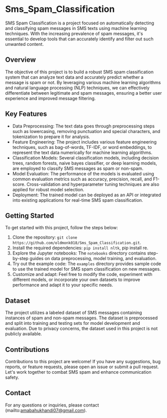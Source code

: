 # Sms_Spam_Classification

SMS Spam Classification is a project focused on automatically detecting and classifying spam messages in SMS texts using machine learning techniques. With the increasing prevalence of spam messages, it's essential to develop tools that can accurately identify and filter out such unwanted content.

## Overview

The objective of this project is to build a robust SMS spam classification system that can analyze text data and accurately predict whether a message is spam or not. By leveraging various machine learning algorithms and natural language processing (NLP) techniques, we can effectively differentiate between legitimate and spam messages, ensuring a better user experience and improved message filtering.

## Key Features

- Data Preprocessing: The text data goes through preprocessing steps such as lowercasing, removing punctuation and special characters, and tokenization to prepare it for analysis.
- Feature Engineering: The project includes various feature engineering techniques, such as bag-of-words, TF-IDF, or word embeddings, to represent the text data numerically for machine learning algorithms.
- Classification Models: Several classification models, including decision trees, random forests, naive bayes classifier, or deep learning models, are employed to classify SMS messages as spam or non-spam.
- Model Evaluation: The performance of the models is evaluated using common evaluation metrics such as accuracy, precision, recall, and F1-score. Cross-validation and hyperparameter tuning techniques are also applied for robust model selection.
- Deployment: The trained model can be deployed as an API or integrated into existing applications for real-time SMS spam classification.

## Getting Started

To get started with this project, follow the steps below:

1. Clone the repository: `git clone https://github.com/oldmonk018/Sms_Spam_Classification.git`.
2. Install the required dependencies: `pip install nltk`, pip install re.
3. Explore the Jupyter notebooks: The `notebooks` directory contains step-by-step guides on data preprocessing, model training, and evaluation.
4. Try out the example code: The `examples` directory provides sample code to use the trained model for SMS spam classification on new messages.
5. Customize and adapt: Feel free to modify the code, experiment with different models, or incorporate your own datasets to improve performance and adapt it to your specific needs.

## Dataset

The project utilizes a labeled dataset of SMS messages containing instances of spam and non-spam messages. The dataset is preprocessed and split into training and testing sets for model development and evaluation. Due to privacy concerns, the dataset used in this project is not publicly available.

## Contributions

Contributions to this project are welcome! If you have any suggestions, bug reports, or feature requests, please open an issue or submit a pull request. Let's work together to combat SMS spam and enhance communication safety.

## Contact

For any questions or inquiries, please contact (mailto:amabahukhandi07@gmail.com).

